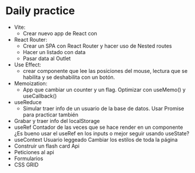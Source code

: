 
# Daily practice

- Vite:
    - Crear nuevo app de React con 
- React Router:
    - Crear un SPA con React Router y hacer uso de Nested routes
    - Hacer un listado con data
    - Pasar data al Outlet
- Use Effect: 
    - crear componente que lee las posiciones del mouse, lectura que se habilita y se deshabilita con un botón.
- Memoization:
    - App que cambiar un counter y un flag. Optimizar con useMemo() y useCallback()
- useReduce
    - Simular traer info de un usuario de la base de datos. Usar Promise para practicar también
- Grabar y traer info del localStorage
- useRef
    Contador de las veces que se hace render en un componente
    ¿Es bueno usar el useRef en los inputs o mejor seguir usando useState?
- useContext
    Usuario leggeado
    Cambiar los estilos de toda la página
- Construir un flash card Api
- Peticiones al api
- Formularios
- CSS GRID
